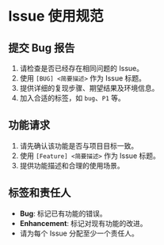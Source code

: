 # Issue 使用规范

## 提交 Bug 报告
1. 请检查是否已经存在相同问题的 Issue。
2. 使用 `[BUG] <简要描述>` 作为 Issue 标题。
3. 提供详细的复现步骤、期望结果及环境信息。
4. 加入合适的标签，如 `bug`、`P1` 等。

## 功能请求
1. 请先确认该功能是否与项目目标一致。
2. 使用 `[Feature] <简要描述>` 作为 Issue 标题。
3. 提供功能描述和合理的使用场景。

## 标签和责任人
- **Bug**: 标记已有功能的错误。
- **Enhancement**: 标记对现有功能的改进。
- 请为每个 Issue 分配至少一个责任人。
